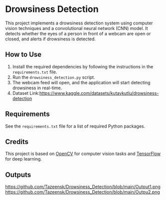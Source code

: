 # Drowsiness Detection

This project implements a drowsiness detection system using computer vision techniques and a convolutional neural network (CNN) model. It detects whether the eyes of a person in front of a webcam are open or closed, and alerts if drowsiness is detected.

## How to Use

1. Install the required dependencies by following the instructions in the `requirements.txt` file.
2. Run the `drowsiness_detection.py` script.
3. The webcam feed will open, and the application will start detecting drowsiness in real-time.
4. Dataset Link:https://www.kaggle.com/datasets/kutaykutlu/drowsiness-detection
   

## Requirements

See the `requirements.txt` file for a list of required Python packages.

## Credits

This project is based on [OpenCV](https://opencv.org/) for computer vision tasks and [TensorFlow](https://www.tensorflow.org/) for deep learning.

## Outputs
https://github.com/Tazeensk/Drowsiness_Detection/blob/main/Output1.png
https://github.com/Tazeensk/Drowsiness_Detection/blob/main/Outpu2.png
